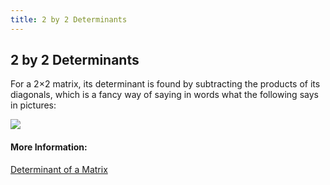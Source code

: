 ```yaml
---
title: 2 by 2 Determinants
---
```

## 2 by 2 Determinants

For a 2×2 matrix, its determinant is found by subtracting the products of its diagonals, which is a fancy way of saying in words what the following says in pictures:

<img src="http://www.purplemath.com/modules/matrices/detanim2.gif">

#### More Information:
[Determinant of a Matrix](https://github.com/freeCodeCamp/guides/blob/master/src/pages/mathematics/determinant-of-a-matrix/index.md "Determinant of a Matrix")


